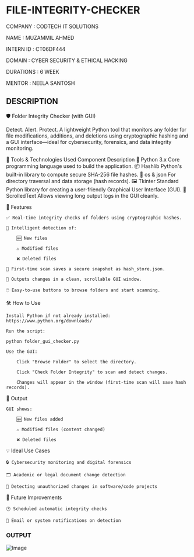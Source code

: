 # FILE-INTEGRITY-CHECKER

COMPANY : CODTECH IT SOLUTIONS

NAME : MUZAMMIL AHMED

INTERN ID : CT06DF444

DOMAIN : CYBER SECURITY & ETHICAL HACKING 

DURATIONS : 6 WEEK

MENTOR : NEELA SANTOSH 

## DESCRIPTION ##


🛡️ Folder Integrity Checker (with GUI)

   Detect. Alert. Protect.
   A lightweight Python tool that monitors any folder for file modifications, additions, and deletions using cryptographic hashing and a GUI           interface—ideal for cybersecurity, forensics, and data integrity monitoring.

🧰 Tools & Technologies Used
Component	                   Description
🐍 Python 3.x	               Core programming language used to build the application.
📦 Hashlib	                 Python's built-in library to compute secure SHA-256 file hashes.
📁 os & json	               For directory traversal and data storage (hash records).
🖼️ Tkinter	                 Standard Python library for creating a user-friendly Graphical User Interface (GUI).
📄 ScrolledText	             Allows viewing long output logs in the GUI cleanly.

🚀 Features

    ✅ Real-time integrity checks of folders using cryptographic hashes.

    🧠 Intelligent detection of:

        🆕 New files

        ⚠️ Modified files

        ❌ Deleted files

    🧪 First-time scan saves a secure snapshot as hash_store.json.

    📜 Outputs changes in a clean, scrollable GUI window.

    🖱️ Easy-to-use buttons to browse folders and start scanning.

🛠️ How to Use

    Install Python if not already installed:
    https://www.python.org/downloads/

    Run the script:

    python folder_gui_checker.py

    Use the GUI:

        Click "Browse Folder" to select the directory.

        Click "Check Folder Integrity" to scan and detect changes.

        Changes will appear in the window (first-time scan will save hash records).

📂 Output

    GUI shows:

        🆕 New files added

        ⚠️ Modified files (content changed)

        ❌ Deleted files

💡 Ideal Use Cases

    🔒 Cybersecurity monitoring and digital forensics

    🗂️ Academic or legal document change detection

    🧪 Detecting unauthorized changes in software/code projects

📌 Future Improvements

    🕒 Scheduled automatic integrity checks

    📨 Email or system notifications on detection


### OUTPUT ###

![Image](https://github.com/user-attachments/assets/168a24dd-d7ee-4977-97b0-72c4d8d23023)
